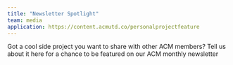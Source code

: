 ```yaml
---
title: "Newsletter Spotlight"
team: media
application: https://content.acmutd.co/personalprojectfeature
---
```


Got a cool side project you want to share with other ACM members? Tell us about it here for a chance to be featured on our ACM monthly newsletter
